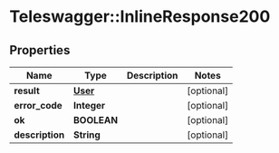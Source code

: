 # Teleswagger::InlineResponse200

## Properties
Name | Type | Description | Notes
------------ | ------------- | ------------- | -------------
**result** | [**User**](User.md) |  | [optional] 
**error_code** | **Integer** |  | [optional] 
**ok** | **BOOLEAN** |  | [optional] 
**description** | **String** |  | [optional] 


